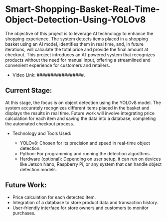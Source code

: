 # Smart-Shopping-Basket-Real-Time-Object-Detection-Using-YOLOv8

The objective of this project is to leverage AI technology to enhance the shopping experience. The system detects items placed in a shopping basket using an AI model, identifies them in real time, and, in future iterations, will calculate the total price and provide the final amount at checkout. This project introduces an AI-powered system that recognizes products without the need for manual input, offering a streamlined and convenient experience for customers and retailers.

- Video Link: #################.

## Current Stage: 

At this stage, the focus is on object detection using the YOLOv8 model. The system accurately recognizes different items placed in the basket and displays the results in real time. Future work will involve integrating price calculation for each item and saving the data into a database, completing the automated checkout process.

  - Technology and Tools Used:

    - YOLOv8: Chosen for its precision and speed in real-time object detection.
    - Python: For programming and running the detection algorithms.
    - Hardware (optional): Depending on user setup, it can run on devices like Jetson Nano, Raspberry Pi, or any system that can handle object detection models.

## Future Work:

  - Price calculation for each detected item.
  - Integration of a database to store product data and transaction history.
  - User-friendly interface for store owners and customers to monitor purchases.
